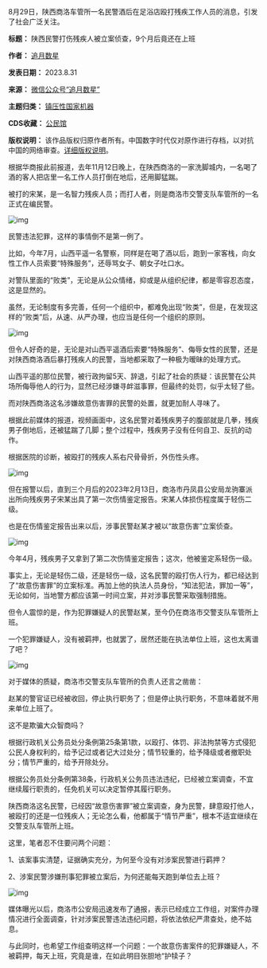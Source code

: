 8月29日，陕西商洛车管所一名民警酒后在足浴店殴打残疾工作人员的消息，引发了社会广泛关注。




**标题：** 陕西民警打伤残疾人被立案侦查，9个月后竟还在上班  

**作者：** [追月数星](https://chinadigitaltimes.net/space/追月数星)  

**发表日期：** 2023.8.31  

**来源：** [微信公众号“追月数星”](https://web.archive.org/web/20230831142731/https://mp.weixin.qq.com/s/N6xEJVAxaOWLB8swG9gQDw)  

**主题归类：** [镇压性国家机器](https://chinadigitaltimes.net/space/镇压性国家机器)  

**CDS收藏：** [公民馆](https://chinadigitaltimes.net/space/%E5%85%AC%E6%B0%91%E9%A6%86)  

**版权说明：** 该作品版权归原作者所有。中国数字时代仅对原作进行存档，以对抗中国的网络审查。[详细版权说明](https://chinadigitaltimes.net/chinese/copyright)。


根据华商报此前报道，去年11月12日晚上，在陕西商洛的一家洗脚城内，一名喝了酒的客人把店里一名工作人员打倒在地后，还用脚猛踹。


被打的宋某，是一名智力残疾人员；而打人者，则是商洛市交警支队车管所的一名正式在编民警。


![img](https://chinadigitaltimes.net/chinese/files/2023/08/5c837c2e099b2f08dce0a06d556bdaa3.jpeg)


民警违法犯罪，这样的事情倒不是第一例了。


比如，今年7月，山西平遥一名警察，同样是在喝了酒以后，跑到一家客栈，向女性工作人员索要“特殊服务”，还辱骂女子、朝女子吐口水。


对警队里面的“败类”，无论是从公众情绪，抑或是从组织纪律，都是零容忍态度，这是显然的。


虽然，无论制度有多完善，任何一个组织中，都难免出现“败类”，但是，在发现这样的“败类”后，从速、从严办理，也应当是任何一个组织的原则。


![img](https://chinadigitaltimes.net/chinese/files/2023/08/8114afad9eb20c4f05463bf333e11469.jpeg)


但令人好奇的是，无论是对山西平遥酒后索要“特殊服务”、侮辱女性的民警，还是对陕西商洛酒后暴打残疾人的民警，当地都采取了一种极为暧昧的处理方式。


山西平遥的那位民警，被行政拘留5天、辞退，引起了社会的质疑：该民警在公共场所侮辱他人的行为，显然已经涉嫌寻衅滋事罪，但最终的处罚，似乎太轻了些。


而对陕西商洛这名涉嫌故意伤害罪的民警的处置，就更加耐人寻味了。


根据此前媒体的报道，视频画面中，这名民警对着残疾男子的腹部就是几拳，残疾男子倒地后，还被猛踹了几脚；整个过程中，残疾男子没有任何自卫、反抗的动作。


根据医院的诊断，被殴打的残疾人系右尺骨骨折，外伤性头疼。


![img](https://chinadigitaltimes.net/chinese/files/2023/08/640-2-1.jpeg)


但在报警以后，直到三个月后的2023年2月13日，商洛市丹凤县公安局龙驹寨派出所向残疾男子宋某出具了第一次伤情鉴定报告。宋某人体损伤程度属于轻伤二级。


也是在伤情鉴定报告出来以后，涉事民警赵某才被以“故意伤害”立案侦查。


![img](https://chinadigitaltimes.net/chinese/files/2023/08/640-3-1.jpeg)


今年4月，残疾男子又拿到了第二次伤情鉴定报告；这次，他被鉴定系轻伤一级。


事实上，无论是轻伤二级，还是轻伤一级，这名民警的殴打伤人行为，都已经达到了“故意伤害罪”的立案标准。再加上他的执法人员身份，“知法犯法，罪加一等”，无论如何，当地警方都应该第一时间立案，并对涉事民警采取强制措施。


但令人震惊的是，作为犯罪嫌疑人的民警赵某，至今仍在商洛市交警支队车管所上班。


一个犯罪嫌疑人，没有被羁押，也就罢了，居然还能在执法单位上班，这也太离谱了吧？


![img](https://chinadigitaltimes.net/chinese/files/2023/08/640-4-1.jpeg)


对于媒体的质疑，商洛市交警支队车管所的负责人还言之凿凿：


赵某的警官证已经被收回，停止执行职务了；但是停止执行职务，不意味着就不用来单位上班了。


这不是欺骗大众智商吗？


根据行政机关公务员处分条例第25条第1款，以殴打、体罚、非法拘禁等方式侵犯公民人身权利的，给予记过或者记大过处分；情节较重的，给予降级或者撤职处分；情节严重的，给予开除处分。


根据公务员处分条例第38条，行政机关公务员违法违纪，已经被立案调查，不宜继续履行职责的，任免机关可以决定暂停其履行职务。


陕西商洛这名民警，已经因“故意伤害罪”被立案调查，身为民警，肆意殴打他人，被殴打的还是一位残疾人；无论怎么看，他都属于“情节严重”，根本不适宜继续在交警支队车管所上班。


这里，笔者忍不住要问两个问题：


1、该案事实清楚，证据确实充分，为何至今没有对涉案民警进行羁押？


2、涉案民警涉嫌刑事犯罪被立案后，为何还能每天跑到单位去上班？


![img](https://chinadigitaltimes.net/chinese/files/2023/08/640-5-1.jpeg)


媒体曝光以后，商洛市公安局迅速发布了通报，表示已经成立工作组，对案件办理情况进行全面调查，针对涉案民警违法违纪问题，将依法依纪严肃查处，绝不姑息。


与此同时，也希望工作组查明这样一个问题：一个故意伤害案件的犯罪嫌疑人，不被羁押，每天上班，究竟是谁，在如此明目张胆地“护犊子？

